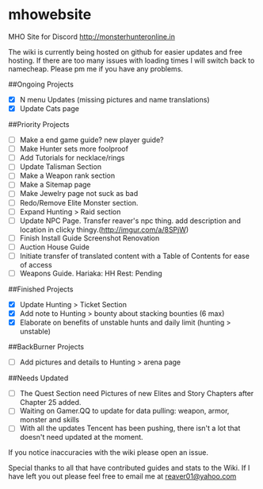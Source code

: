 # mhowebsite
MHO Site for Discord http://monsterhunteronline.in

The wiki is currently being hosted on github for easier updates and free hosting.  If there are too many issues with loading times I will switch back to namecheap.  Please pm me if you have any problems.

##Ongoing Projects
- [x] N menu Updates (missing pictures and name translations)
- [x] Update Cats page 

##Priority Projects
- [ ] Make a end game guide? new player guide?
- [ ] Make Hunter sets more foolproof
- [ ] Add Tutorials for necklace/rings
- [ ] Update Talisman Section
- [ ] Make a Weapon rank section
- [ ] Make a Sitemap page
- [ ] Make Jewelry page not suck as bad  
- [ ] Redo/Remove Elite Monster section.
- [ ] Expand Hunting > Raid section
- [ ] Update NPC Page. Transfer reaver's npc thing. add description and location in clicky thingy.(http://imgur.com/a/8SPjW)
- [ ] Finish Install Guide Screenshot Renovation
- [ ] Auction House Guide
- [ ] Initiate transfer of translated content with a Table of Contents for ease of access
- [ ] Weapons Guide. Hariaka: HH Rest: Pending

##Finished Projects
- [x] Update Hunting > Ticket Section
- [x] Add note to Hunting > bounty about stacking bounties (6 max)
- [x] Elaborate on benefits of unstable hunts and daily limit (hunting > unstable)

##BackBurner Projects
- [ ] Add pictures and details to Hunting > arena page

##Needs Updated
- [ ] The Quest Section need Pictures of new Elites and Story Chapters after Chapter 25 added.
- [ ] Waiting on Gamer.QQ to update for data pulling: weapon, armor, monster and skills
- [ ] With all the updates Tencent has been pushing, there isn't a lot that doesn't need updated at the moment.

If you notice inaccuracies with the wiki please open an issue.


Special thanks to all that have contributed guides and stats to the Wiki. If I have left you out please feel free to email me at reaver01@yahoo.com

